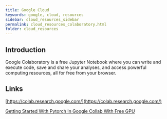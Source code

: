 ```yaml
---
title: Google Cloud
keywords: google, cloud, resources
sidebar: cloud_resources_sidebar
permalink: cloud_resources_colaboratory.html
folder: cloud_resources
---
```


## Introduction

Google Colaboratory is a free Jupyter Notebook where you can write and execute code, save and share your analyses, and access powerful computing resources, all for free from your browser.

## Links

[https://colab.research.google.com/](https://colab.research.google.com/)

[Getting Started With Pytorch In Google Collab With Free GPU](https://www.marktechpost.com/2019/06/09/getting-started-with-pytorch-in-google-collab-with-free-gpu/)
